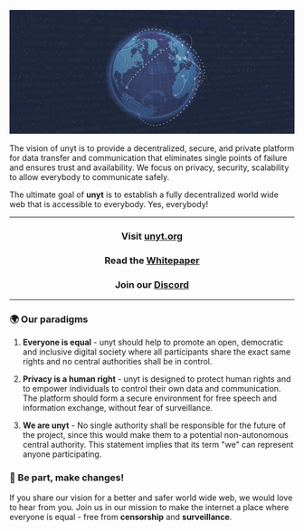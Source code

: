 ![Banner](./unyt_banner.png)

The vision of unyt is to provide a decentralized, secure, and private platform for data transfer and communication that eliminates single points of failure and ensures trust and availability. We focus on privacy, security, scalability to allow everybody to communicate safely. 

The ultimate goal of **unyt** is to establish a fully decentralized world wide web that is accessible to everybody. Yes, everybody! 

---
### <div align="center">Visit [unyt.org](https://unyt.org)</div>
### <div align="center">Read the [Whitepaper](https://unyt.org/whitepaper)</div>
### <div align="center">Join our [Discord](https://discord.gg/ZAa6MnPM)</div>
---

### 🌍 Our paradigms
1. **Everyone is equal** - unyt should help to promote an open, democratic and inclusive digital society where all participants share the exact same rights and no central authorities shall be in control.

2. **Privacy is a human right** - unyt is designed to protect human rights and to empower individuals to control their own data and communication. The platform should form a secure environment for free speech and information exchange, without fear of surveillance.

3. **We are unyt** - No single authority shall be responsible for the future of the project, since this would make them to a potential non-autonomous central authority. This statement implies that its term "we" can represent anyone participating.


### 💬 Be part, make changes!
If you share our vision for a better and safer world wide web, we would love to hear from you. Join us in our mission to make the internet a place where everyone is equal - free from **censorship** and **surveillance**.